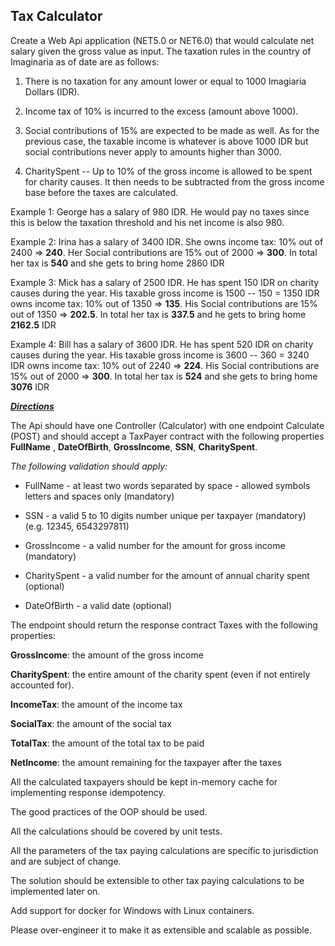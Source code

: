 <h2>Tax Calculator</h2>

Create a Web Api application (NET5.0 or NET6.0) that would calculate net
salary given the gross value as input. The taxation rules in the country
of Imaginaria as of date are as follows:

1.  There is no taxation for any amount lower or equal to 1000 Imagiaria
    Dollars (IDR).

2.  Income tax of 10% is incurred to the excess (amount above 1000).

3.  Social contributions of 15% are expected to be made as well. As for
    the previous case, the taxable income is whatever is above 1000 IDR
    but social contributions never apply to amounts higher than 3000.

4.  CharitySpent -- Up to 10% of the gross income is allowed to be spent
    for charity causes. It then needs to be subtracted from the gross
    income base before the taxes are calculated.

Example 1: George has a salary of 980 IDR. He would pay no taxes since
this is below the taxation threshold and his net income is also 980.

Example 2: Irina has a salary of 3400 IDR. She owns income tax: 10% out
of 2400 =\> **240**. Her Social contributions are 15% out of 2000 =\>
**300**. In total her tax is **540** and she gets to bring home 2860 IDR

Example 3: Mick has a salary of 2500 IDR. He has spent 150 IDR on
charity causes during the year. His taxable gross income is 1500 -- 150
= 1350 IDR owns income tax: 10% out of 1350 =\> **135**. His Social
contributions are 15% out of 1350 =\> **202.5**. In total her tax is
**337.5** and he gets to bring home **2162.5** IDR

Example 4: Bill has a salary of 3600 IDR. He has spent 520 IDR on
charity causes during the year. His taxable gross income is 3600 -- 360
= 3240 IDR owns income tax: 10% out of 2240 =\> **224**. His Social
contributions are 15% out of 2000 =\> **300**. In total her tax is
**524** and she gets to bring home **3076** IDR

***<ins>Directions</ins>***

The Api should have one Controller (Calculator) with one endpoint
Calculate (POST) and should accept a TaxPayer contract with the
following properties **FullName** , **DateOfBirth**, **GrossIncome**,
**SSN**, **CharitySpent**.

*The following validation should apply:*

-   FullName - at least two words separated by space - allowed symbols
    letters and spaces only (mandatory)

-   SSN - a valid 5 to 10 digits number unique per taxpayer (mandatory)
    (e.g. 12345, 6543297811)

-   GrossIncome - a valid number for the amount for gross income
    (mandatory)

-   CharitySpent - a valid number for the amount of annual charity spent
    (optional)

-   DateOfBirth - a valid date (optional)

The endpoint should return the response contract Taxes with the
following properties:

**GrossIncome**: the amount of the gross income

**CharitySpent**: the entire amount of the charity spent (even if not
entirely accounted for).

**IncomeTax**: the amount of the income tax

**SocialTax**: the amount of the social tax

**TotalTax**: the amount of the total tax to be paid

**NetIncome**: the amount remaining for the taxpayer after the taxes

All the calculated taxpayers should be kept in-memory cache for
implementing response idempotency.

The good practices of the OOP should be used.

All the calculations should be covered by unit tests.

All the parameters of the tax paying calculations are specific to
jurisdiction and are subject of change.

The solution should be extensible to other tax paying calculations to be
implemented later on.

Add support for docker for Windows with Linux containers.

Please over-engineer it to make it as extensible and scalable as
possible.
